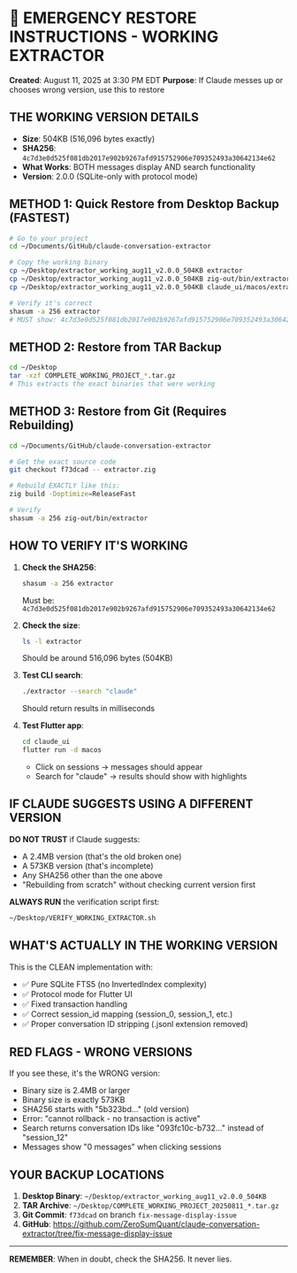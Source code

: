 # 🚨 EMERGENCY RESTORE INSTRUCTIONS - WORKING EXTRACTOR

**Created**: August 11, 2025 at 3:30 PM EDT
**Purpose**: If Claude messes up or chooses wrong version, use this to restore

## THE WORKING VERSION DETAILS

- **Size**: 504KB (516,096 bytes exactly)
- **SHA256**: `4c7d3e0d525f081db2017e902b9267afd915752906e709352493a30642134e62`
- **What Works**: BOTH messages display AND search functionality
- **Version**: 2.0.0 (SQLite-only with protocol mode)

## METHOD 1: Quick Restore from Desktop Backup (FASTEST)

```bash
# Go to your project
cd ~/Documents/GitHub/claude-conversation-extractor

# Copy the working binary
cp ~/Desktop/extractor_working_aug11_v2.0.0_504KB extractor
cp ~/Desktop/extractor_working_aug11_v2.0.0_504KB zig-out/bin/extractor
cp ~/Desktop/extractor_working_aug11_v2.0.0_504KB claude_ui/macos/extractor

# Verify it's correct
shasum -a 256 extractor
# MUST show: 4c7d3e0d525f081db2017e902b9267afd915752906e709352493a30642134e62
```

## METHOD 2: Restore from TAR Backup

```bash
cd ~/Desktop
tar -xzf COMPLETE_WORKING_PROJECT_*.tar.gz
# This extracts the exact binaries that were working
```

## METHOD 3: Restore from Git (Requires Rebuilding)

```bash
cd ~/Documents/GitHub/claude-conversation-extractor

# Get the exact source code
git checkout f73dcad -- extractor.zig

# Rebuild EXACTLY like this:
zig build -Doptimize=ReleaseFast

# Verify
shasum -a 256 zig-out/bin/extractor
```

## HOW TO VERIFY IT'S WORKING

1. **Check the SHA256**:
   ```bash
   shasum -a 256 extractor
   ```
   Must be: `4c7d3e0d525f081db2017e902b9267afd915752906e709352493a30642134e62`

2. **Check the size**:
   ```bash
   ls -l extractor
   ```
   Should be around 516,096 bytes (504KB)

3. **Test CLI search**:
   ```bash
   ./extractor --search "claude"
   ```
   Should return results in milliseconds

4. **Test Flutter app**:
   ```bash
   cd claude_ui
   flutter run -d macos
   ```
   - Click on sessions → messages should appear
   - Search for "claude" → results should show with highlights

## IF CLAUDE SUGGESTS USING A DIFFERENT VERSION

**DO NOT TRUST** if Claude suggests:
- A 2.4MB version (that's the old broken one)
- A 573KB version (that's incomplete)
- Any SHA256 other than the one above
- "Rebuilding from scratch" without checking current version first

**ALWAYS RUN** the verification script first:
```bash
~/Desktop/VERIFY_WORKING_EXTRACTOR.sh
```

## WHAT'S ACTUALLY IN THE WORKING VERSION

This is the CLEAN implementation with:
- ✅ Pure SQLite FTS5 (no InvertedIndex complexity)
- ✅ Protocol mode for Flutter UI
- ✅ Fixed transaction handling
- ✅ Correct session_id mapping (session_0, session_1, etc.)
- ✅ Proper conversation ID stripping (.jsonl extension removed)

## RED FLAGS - WRONG VERSIONS

If you see these, it's the WRONG version:
- Binary size is 2.4MB or larger
- Binary size is exactly 573KB
- SHA256 starts with "5b323bd..." (old version)
- Error: "cannot rollback - no transaction is active"
- Search returns conversation IDs like "093fc10c-b732..." instead of "session_12"
- Messages show "0 messages" when clicking sessions

## YOUR BACKUP LOCATIONS

1. **Desktop Binary**: `~/Desktop/extractor_working_aug11_v2.0.0_504KB`
2. **TAR Archive**: `~/Desktop/COMPLETE_WORKING_PROJECT_20250811_*.tar.gz`
3. **Git Commit**: `f73dcad` on branch `fix-message-display-issue`
4. **GitHub**: https://github.com/ZeroSumQuant/claude-conversation-extractor/tree/fix-message-display-issue

---

**REMEMBER**: When in doubt, check the SHA256. It never lies.